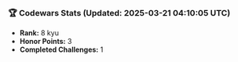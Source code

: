 ### 🏆 Codewars Stats (Updated: 2025-03-21 04:10:05 UTC)

- **Rank:** 8 kyu
- **Honor Points:** 3
- **Completed Challenges:** 1
